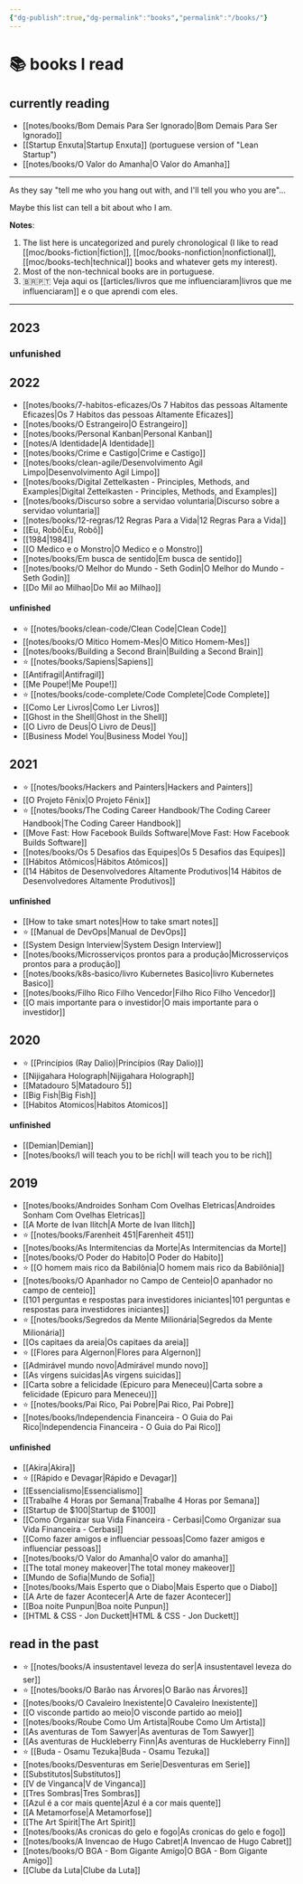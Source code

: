 ```yaml
---
{"dg-publish":true,"dg-permalink":"books","permalink":"/books/"}
---
```


# 📚 books I read

## currently reading

- [[notes/books/Bom  Demais Para Ser Ignorado\|Bom  Demais Para Ser Ignorado]]
- [[Startup Enxuta\|Startup Enxuta]] (portuguese version of "Lean Startup")
- [[notes/books/O Valor do Amanha\|O Valor do Amanha]]

---

As they say "tell me who you hang out with, and I'll tell you who you are"...

Maybe this list can tell a bit about who I am.

**Notes**:

1. The list here is uncategorized and purely chronological (I like to read [[moc/books-fiction\|fiction]], [[moc/books-nonfiction\|nonfictional]], [[moc/books-tech\|technical]] books and whatever gets my interest).
2. Most of the non-technical books are in portuguese.
3. 🇧🇷🇵🇹 Veja aqui os [[articles/livros que me influenciaram\|livros que me influenciaram]] e o que aprendi com eles.

---

## 2023

### unfunished




## 2022

- [[notes/books/7-habitos-eficazes/Os 7 Habitos das pessoas Altamente Eficazes\|Os 7 Habitos das pessoas Altamente Eficazes]]
- [[notes/books/O Estrangeiro\|O Estrangeiro]]
- [[notes/books/Personal Kanban\|Personal Kanban]]
- [[notes/A Identidade\|A Identidade]]
- [[notes/books/Crime e Castigo\|Crime e Castigo]]
- [[notes/books/clean-agile/Desenvolvimento Agil Limpo\|Desenvolvimento Agil Limpo]]
- [[notes/books/Digital Zettelkasten - Principles, Methods, and Examples\|Digital Zettelkasten - Principles, Methods, and Examples]]
- [[notes/books/Discurso sobre a servidao voluntaria\|Discurso sobre a servidao voluntaria]]
- [[notes/books/12-regras/12 Regras Para a Vida\|12 Regras Para a Vida]]
- [[Eu, Robô\|Eu, Robô]]
- [[1984\|1984]]
- [[O Medico e o Monstro\|O Medico e o Monstro]]
- [[notes/books/Em busca de sentido\|Em busca de sentido]]
- [[notes/books/O Melhor do Mundo - Seth Godin\|O Melhor do Mundo - Seth Godin]]
- [[Do Mil ao Milhao\|Do Mil ao Milhao]]

#### unfinished

- ⭐ [[notes/books/clean-code/Clean Code\|Clean Code]]
- [[notes/books/O Mitico Homem-Mes\|O Mitico Homem-Mes]]
- [[notes/books/Building a Second Brain\|Building a Second Brain]]
- ⭐ [[notes/books/Sapiens\|Sapiens]]
- [[Antifragil\|Antifragil]]
- [[Me Poupe!\|Me Poupe!]]
- ⭐ [[notes/books/code-complete/Code Complete\|Code Complete]]
- [[Como Ler Livros\|Como Ler Livros]]
- [[Ghost in the Shell\|Ghost in the Shell]]
- [[O Livro de Deus\|O Livro de Deus]]
- [[Business Model You\|Business Model You]]



## 2021

- ⭐ [[notes/books/Hackers and Painters\|Hackers and Painters]]
- [[O Projeto Fênix\|O Projeto Fênix]]
- ⭐ [[notes/books/The Coding Career Handbook/The Coding Career Handbook\|The Coding Career Handbook]]
- [[Move Fast: How Facebook Builds Software\|Move Fast: How Facebook Builds Software]]
- [[notes/books/Os 5 Desafios das Equipes\|Os 5 Desafios das Equipes]]
- [[Hábitos Atômicos\|Hábitos Atômicos]]
- [[14 Hábitos de Desenvolvedores Altamente Produtivos\|14 Hábitos de Desenvolvedores Altamente Produtivos]]


#### unfinished

- [[How to take smart notes\|How to take smart notes]]
- ⭐ [[Manual de DevOps\|Manual de DevOps]]
- [[System Design Interview\|System Design Interview]]
- [[notes/books/Microsserviços prontos para a produção\|Microsserviços prontos para a produção]]
- [[notes/books/k8s-basico/livro Kubernetes Basico\|livro Kubernetes Basico]]
- [[notes/books/Filho Rico Filho Vencedor\|Filho Rico Filho Vencedor]]
- [[O mais importante para o investidor\|O mais importante para o investidor]]



## 2020

- ⭐ [[Princípios (Ray Dalio)\|Princípios (Ray Dalio)]]
- [[Nijigahara Holograph\|Nijigahara Holograph]]
- [[Matadouro 5\|Matadouro 5]]
- [[Big Fish\|Big Fish]]
- [[Habitos Atomicos\|Habitos Atomicos]]

#### unfinished

- [[Demian\|Demian]]
- [[notes/books/I will teach you to be rich\|I will teach you to be rich]]


## 2019

- [[notes/books/Androides Sonham Com Ovelhas Eletricas\|Androides Sonham Com Ovelhas Eletricas]]
- [[A Morte de Ivan Ilitch\|A Morte de Ivan Ilitch]]
- ⭐ [[notes/books/Farenheit 451\|Farenheit 451]]
- [[notes/books/As Intermitencias da Morte\|As Intermitencias da Morte]]
- [[notes/books/O Poder do Habito\|O Poder do Habito]]
- ⭐ [[O homem mais rico da Babilônia\|O homem mais rico da Babilônia]]
- [[notes/books/O Apanhador no Campo de Centeio\|O apanhador no campo de centeio]]
- [[101 perguntas e respostas para investidores iniciantes\|101 perguntas e respostas para investidores iniciantes]]
- ⭐ [[notes/books/Segredos da Mente Milionária\|Segredos da Mente Milionária]]
- [[Os capitaes da areia\|Os capitaes da areia]]
- ⭐ [[Flores para Algernon\|Flores para Algernon]]
- [[Admirável mundo novo\|Admirável mundo novo]]
- [[As virgens suicidas\|As virgens suicidas]]
- [[Carta sobre a felicidade (Epicuro para Meneceu)\|Carta sobre a felicidade (Epicuro para Meneceu)]]
- ⭐ [[notes/books/Pai Rico, Pai Pobre\|Pai Rico, Pai Pobre]]
- [[notes/books/Independencia Financeira - O Guia do Pai Rico\|Independencia Financeira - O Guia do Pai Rico]]


#### unfinished

- [[Akira\|Akira]]
- ⭐ [[Rápido e Devagar\|Rápido e Devagar]]
- [[Essencialismo\|Essencialismo]]
- [[Trabalhe 4 Horas por Semana\|Trabalhe 4 Horas por Semana]]
- [[Startup de $100\|Startup de $100]]
- [[Como Organizar sua Vida Financeira - Cerbasi\|Como Organizar sua Vida Financeira - Cerbasi]]
- [[Como fazer amigos e influenciar pessoas\|Como fazer amigos e influenciar pessoas]]
- [[notes/books/O Valor do Amanha\|O valor do amanha]]
- [[The total money makeover\|The total money makeover]]
- [[Mundo de Sofia\|Mundo de Sofia]]
- [[notes/books/Mais Esperto que o Diabo\|Mais Esperto que o Diabo]]
- [[A Arte de fazer Acontecer\|A Arte de fazer Acontecer]]
- [[Boa noite Punpun\|Boa noite Punpun]]
- [[HTML & CSS - Jon Duckett\|HTML & CSS - Jon Duckett]]


## read in the past

- ⭐ [[notes/books/A insustentavel leveza do ser\|A insustentavel leveza do ser]]
- ⭐ [[notes/books/O Barão nas Árvores\|O Barão nas Árvores]]
- [[notes/books/O Cavaleiro Inexistente\|O Cavaleiro Inexistente]]
- [[O visconde partido ao meio\|O visconde partido ao meio]]
- [[notes/books/Roube Como Um Artista\|Roube Como Um Artista]]
- [[As aventuras de Tom Sawyer\|As aventuras de Tom Sawyer]]
- [[As aventuras de Huckleberry Finn\|As aventuras de Huckleberry Finn]]
- ⭐ [[Buda - Osamu Tezuka\|Buda - Osamu Tezuka]]
- [[notes/books/Desventuras em Serie\|Desventuras em Serie]]
- [[Substitutos\|Substitutos]]
- [[V de Vinganca\|V de Vinganca]]
- [[Tres Sombras\|Tres Sombras]]
- [[Azul é a cor mais quente\|Azul é a cor mais quente]]
- [[A Metamorfose\|A Metamorfose]]
- [[The Art Spirit\|The Art Spirit]]
- [[notes/books/As cronicas do gelo e fogo\|As cronicas do gelo e fogo]]
- [[notes/books/A Invencao de Hugo Cabret\|A Invencao de Hugo Cabret]]
- [[notes/books/O BGA - Bom Gigante Amigo\|O BGA - Bom Gigante Amigo]]
- [[Clube da Luta\|Clube da Luta]]
